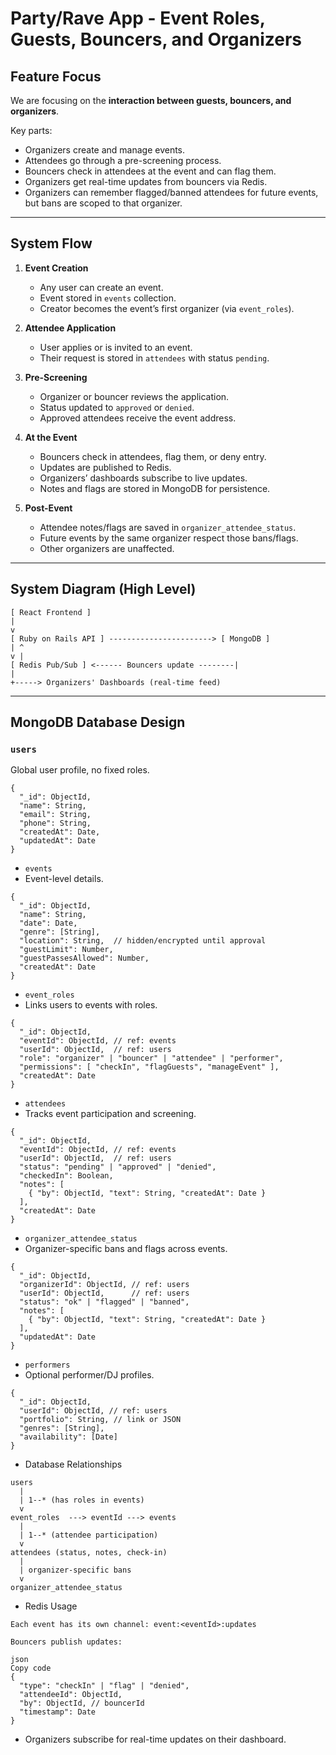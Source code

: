 # Party/Rave App - Event Roles, Guests, Bouncers, and Organizers

## Feature Focus
We are focusing on the **interaction between guests, bouncers, and organizers**.

Key parts:
- Organizers create and manage events.
- Attendees go through a pre-screening process.
- Bouncers check in attendees at the event and can flag them.
- Organizers get real-time updates from bouncers via Redis.
- Organizers can remember flagged/banned attendees for future events, but bans are scoped to that organizer.

---

## System Flow

1. **Event Creation**
   - Any user can create an event.
   - Event stored in `events` collection.
   - Creator becomes the event’s first organizer (via `event_roles`).

2. **Attendee Application**
   - User applies or is invited to an event.
   - Their request is stored in `attendees` with status `pending`.

3. **Pre-Screening**
   - Organizer or bouncer reviews the application.
   - Status updated to `approved` or `denied`.
   - Approved attendees receive the event address.

4. **At the Event**
   - Bouncers check in attendees, flag them, or deny entry.
   - Updates are published to Redis.
   - Organizers’ dashboards subscribe to live updates.
   - Notes and flags are stored in MongoDB for persistence.

5. **Post-Event**
   - Attendee notes/flags are saved in `organizer_attendee_status`.
   - Future events by the same organizer respect those bans/flags.
   - Other organizers are unaffected.

---

## System Diagram (High Level)
```
[ React Frontend ]  
|  
v  
[ Ruby on Rails API ] -----------------------> [ MongoDB ]  
| ^  
v |  
[ Redis Pub/Sub ] <------ Bouncers update --------|  
|  
+-----> Organizers' Dashboards (real-time feed)
```

---

## MongoDB Database Design

### `users`
Global user profile, no fixed roles.
```
{
  "_id": ObjectId,
  "name": String,
  "email": String,
  "phone": String,
  "createdAt": Date,
  "updatedAt": Date
}
```

- ```events```
- Event-level details.
```
{
  "_id": ObjectId,
  "name": String,
  "date": Date,
  "genre": [String],
  "location": String,  // hidden/encrypted until approval
  "guestLimit": Number,
  "guestPassesAllowed": Number,
  "createdAt": Date
}
```

- ```event_roles```
- Links users to events with roles.
```
{
  "_id": ObjectId,
  "eventId": ObjectId, // ref: events
  "userId": ObjectId,  // ref: users
  "role": "organizer" | "bouncer" | "attendee" | "performer",
  "permissions": [ "checkIn", "flagGuests", "manageEvent" ],
  "createdAt": Date
}
```

- ```attendees```
- Tracks event participation and screening.
```
{
  "_id": ObjectId,
  "eventId": ObjectId, // ref: events
  "userId": ObjectId,  // ref: users
  "status": "pending" | "approved" | "denied",
  "checkedIn": Boolean,
  "notes": [
    { "by": ObjectId, "text": String, "createdAt": Date }
  ],
  "createdAt": Date
}
```

- ```organizer_attendee_status```
- Organizer-specific bans and flags across events.
```
{
  "_id": ObjectId,
  "organizerId": ObjectId, // ref: users
  "userId": ObjectId,      // ref: users
  "status": "ok" | "flagged" | "banned",
  "notes": [
    { "by": ObjectId, "text": String, "createdAt": Date }
  ],
  "updatedAt": Date
}
```

- ```performers```
- Optional performer/DJ profiles.
```
{
  "_id": ObjectId,
  "userId": ObjectId, // ref: users
  "portfolio": String, // link or JSON
  "genres": [String],
  "availability": [Date]
}
```

- Database Relationships
 ```
users
   |
   | 1--* (has roles in events)
   v
 event_roles  ---> eventId ---> events
   |
   | 1--* (attendee participation)
   v
 attendees (status, notes, check-in)
   |
   | organizer-specific bans
   v
 organizer_attendee_status
```

- Redis Usage
```
Each event has its own channel: event:<eventId>:updates

Bouncers publish updates:

json
Copy code
{
  "type": "checkIn" | "flag" | "denied",
  "attendeeId": ObjectId,
  "by": ObjectId, // bouncerId
  "timestamp": Date
}
```
- Organizers subscribe for real-time updates on their dashboard.
